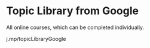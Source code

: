 # Topic Library from Google 

All online courses, which can be completed individually.

j.mp/topicLibraryGoogle 

